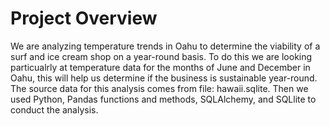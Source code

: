 # Project Overview

We are analyzing temperature trends in Oahu to determine the viability of a surf and ice cream shop on a year-round basis. To do this we are looking particualrly at temperature data for the months of June and December in Oahu, this will help us determine if the business is sustainable year-round. The source data for this analysis comes from file: hawaii.sqlite. Then we used Python, Pandas functions and methods, SQLAlchemy, and SQLlite to conduct the analysis. 
